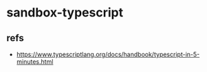 # sandbox-typescript

## refs

- https://www.typescriptlang.org/docs/handbook/typescript-in-5-minutes.html
